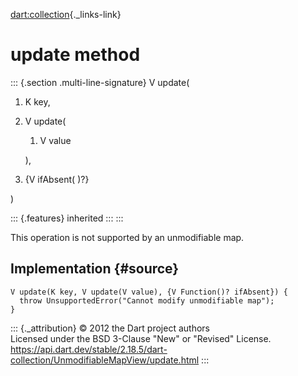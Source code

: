 [dart:collection](../../dart-collection/dart-collection-library){._links-link}

update method
=============

::: {.section .multi-line-signature}
V update(

1.  K key,
2.  V update(
    1.  V value

    ),
3.  {V ifAbsent( )?}

)

::: {.features}
inherited
:::
:::

This operation is not supported by an unmodifiable map.

Implementation {#source}
--------------

``` {.language-dart data-language="dart"}
V update(K key, V update(V value), {V Function()? ifAbsent}) {
  throw UnsupportedError("Cannot modify unmodifiable map");
}
```

::: {._attribution}
© 2012 the Dart project authors\
Licensed under the BSD 3-Clause \"New\" or \"Revised\" License.\
<https://api.dart.dev/stable/2.18.5/dart-collection/UnmodifiableMapView/update.html>
:::
